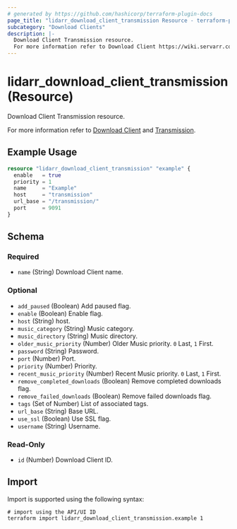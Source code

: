 ```yaml
---
# generated by https://github.com/hashicorp/terraform-plugin-docs
page_title: "lidarr_download_client_transmission Resource - terraform-provider-lidarr"
subcategory: "Download Clients"
description: |-
  Download Client Transmission resource.
  For more information refer to Download Client https://wiki.servarr.com/lidarr/settings#download-clients and Transmission https://wiki.servarr.com/lidarr/supported#transmission.
---
```


# lidarr_download_client_transmission (Resource)

<!-- subcategory:Download Clients -->Download Client Transmission resource.
For more information refer to [Download Client](https://wiki.servarr.com/lidarr/settings#download-clients) and [Transmission](https://wiki.servarr.com/lidarr/supported#transmission).

## Example Usage

```terraform
resource "lidarr_download_client_transmission" "example" {
  enable   = true
  priority = 1
  name     = "Example"
  host     = "transmission"
  url_base = "/transmission/"
  port     = 9091
}
```

<!-- schema generated by tfplugindocs -->
## Schema

### Required

- `name` (String) Download Client name.

### Optional

- `add_paused` (Boolean) Add paused flag.
- `enable` (Boolean) Enable flag.
- `host` (String) host.
- `music_category` (String) Music category.
- `music_directory` (String) Music directory.
- `older_music_priority` (Number) Older Music priority. `0` Last, `1` First.
- `password` (String) Password.
- `port` (Number) Port.
- `priority` (Number) Priority.
- `recent_music_priority` (Number) Recent Music priority. `0` Last, `1` First.
- `remove_completed_downloads` (Boolean) Remove completed downloads flag.
- `remove_failed_downloads` (Boolean) Remove failed downloads flag.
- `tags` (Set of Number) List of associated tags.
- `url_base` (String) Base URL.
- `use_ssl` (Boolean) Use SSL flag.
- `username` (String) Username.

### Read-Only

- `id` (Number) Download Client ID.

## Import

Import is supported using the following syntax:

```shell
# import using the API/UI ID
terraform import lidarr_download_client_transmission.example 1
```
